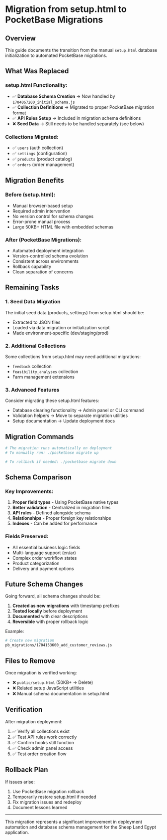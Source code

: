 # Migration from setup.html to PocketBase Migrations

## Overview

This guide documents the transition from the manual `setup.html` database initialization to automated PocketBase migrations.

## What Was Replaced

### setup.html Functionality:
- ✅ **Database Schema Creation** → Now handled by `1704067200_initial_schema.js`
- ✅ **Collection Definitions** → Migrated to proper PocketBase migration format
- ✅ **API Rules Setup** → Included in migration schema definitions
- ❌ **Seed Data** → Still needs to be handled separately (see below)

### Collections Migrated:
- ✅ `users` (auth collection)
- ✅ `settings` (configuration)
- ✅ `products` (product catalog)
- ✅ `orders` (order management)

## Migration Benefits

### Before (setup.html):
- Manual browser-based setup
- Required admin intervention
- No version control for schema changes
- Error-prone manual process
- Large 50KB+ HTML file with embedded schemas

### After (PocketBase Migrations):
- Automated deployment integration
- Version-controlled schema evolution
- Consistent across environments
- Rollback capability
- Clean separation of concerns

## Remaining Tasks

### 1. Seed Data Migration
The initial seed data (products, settings) from setup.html should be:
- Extracted to JSON files
- Loaded via data migration or initialization script
- Made environment-specific (dev/staging/prod)

### 2. Additional Collections
Some collections from setup.html may need additional migrations:
- `feedback` collection
- `feasibility_analyses` collection
- Farm management extensions

### 3. Advanced Features
Consider migrating these setup.html features:
- Database clearing functionality → Admin panel or CLI command
- Validation helpers → Move to separate migration utilities
- Setup documentation → Update deployment docs

## Migration Commands

```bash
# The migration runs automatically on deployment
# To manually run: ./pocketbase migrate up

# To rollback if needed: ./pocketbase migrate down
```

## Schema Comparison

### Key Improvements:
1. **Proper field types** - Using PocketBase native types
2. **Better validation** - Centralized in migration files
3. **API rules** - Defined alongside schema
4. **Relationships** - Proper foreign key relationships
5. **Indexes** - Can be added for performance

### Fields Preserved:
- All essential business logic fields
- Multi-language support (en/ar)
- Complex order workflow states
- Product categorization
- Delivery and payment options

## Future Schema Changes

Going forward, all schema changes should be:
1. **Created as new migrations** with timestamp prefixes
2. **Tested locally** before deployment
3. **Documented** with clear descriptions
4. **Reversible** with proper rollback logic

Example:
```bash
# Create new migration
pb_migrations/1704153600_add_customer_reviews.js
```

## Files to Remove

Once migration is verified working:
- ❌ `public/setup.html` (50KB+ → Delete)
- ❌ Related setup JavaScript utilities
- ❌ Manual schema documentation in setup.html

## Verification

After migration deployment:
1. ✅ Verify all collections exist
2. ✅ Test API rules work correctly  
3. ✅ Confirm hooks still function
4. ✅ Check admin panel access
5. ✅ Test order creation flow

## Rollback Plan

If issues arise:
1. Use PocketBase migration rollback
2. Temporarily restore setup.html if needed
3. Fix migration issues and redeploy
4. Document lessons learned

---

This migration represents a significant improvement in deployment automation and database schema management for the Sheep Land Egypt application.